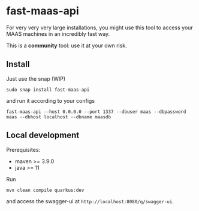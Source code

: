 # fast-maas-api

For very very very large installations, you might use this tool to access your MAAS machines in an incredibly fast way. 

This is a **community** tool: use it at your own risk.

## Install

Just use the snap (WIP)

```shell
sudo snap install fast-maas-api
```

and run it according to your configs

```shell
fast-maas-api --host 0.0.0.0 --port 1337 --dbuser maas --dbpassword maas --dbhost localhost --dbname maasdb
```

## Local development

Prerequisites:
- maven >= 3.9.0
- java >= 11

Run 

```shell
mvn clean compile quarkus:dev
```

and access the swagger-ui at `http://localhost:8080/q/swagger-ui`.
